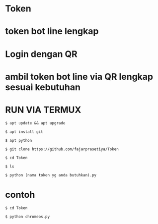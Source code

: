 # Token
# token bot line lengkap
# Login dengan QR

# ambil token bot line via QR lengkap sesuai kebutuhan

# RUN VIA TERMUX

    $ apt update && apt upgrade

    $ apt install git

    $ apt python

    $ git clone https://github.com/fajarprasetiya/Token

    $ cd Token

    $ ls

    $ python (nama token yg anda butuhkan).py

# contoh

    $ cd Token

    $ python chromeos.py

    

